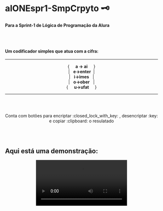 # alONEspr1-SmpCrpyto :old_key:

 **Para a Sprint-1 de Lógica de Programação da Alura**

<br><br>

 ####  Um codificador simples que atua com a cifra: <br>
___
 <div align="center">
{ &nbsp; &nbsp; <strong>a -> ai</strong>  &nbsp; &nbsp; }<br>
| &nbsp; <strong>e->enter</strong>&nbsp; |<br>
| &nbsp; <strong>i->imes</strong> &nbsp; |<br>
| &nbsp; <strong>o->ober</strong> &nbsp; |<br>
{ &nbsp; &nbsp; <strong>u->ufat</strong> &nbsp; &nbsp;  }
 </div>

 ___

<br><br>

<p align="center"> Conta com botões para encriptar :closed_lock_with_key: , desencriptar :key: e copiar :clipboard: o resulatado  </p>
<br><br>

## Aqui está uma demonstração:

<div align="center">

![Funcionamento no desktop](resources/desktop-1.mkv)

</div>
